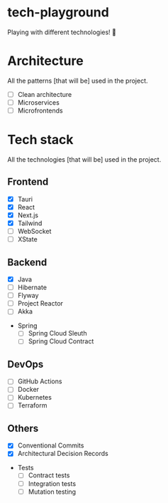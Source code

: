 # tech-playground

Playing with different technologies! :rocket:

# Architecture

All the patterns [that will be] used in the project.

- [ ] Clean architecture
- [ ] Microservices
- [ ] Microfrontends

# Tech stack

All the technologies [that will be] used in the project.

## Frontend

- [x] Tauri
- [x] React
- [x] Next.js
- [x] Tailwind
- [ ] WebSocket
- [ ] XState

## Backend

- [x] Java
- [ ] Hibernate
- [ ] Flyway
- [ ] Project Reactor
- [ ] Akka
- Spring
  - [ ] Spring Cloud Sleuth
  - [ ] Spring Cloud Contract

## DevOps

- [ ] GitHub Actions
- [ ] Docker
- [ ] Kubernetes
- [ ] Terraform

## Others

- [x] Conventional Commits
- [x] Architectural Decision Records
- Tests
  - [ ] Contract tests
  - [ ] Integration tests
  - [ ] Mutation testing
